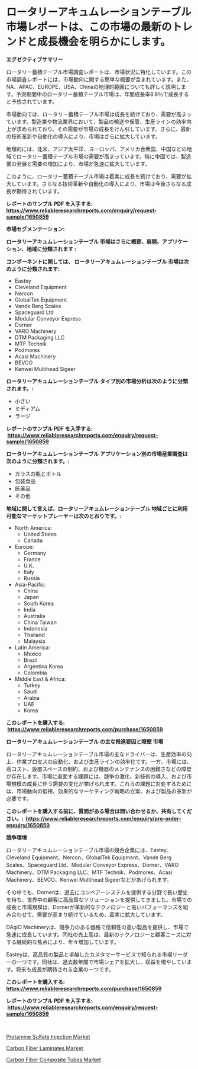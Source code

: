 <p><h1>ロータリーアキュムレーションテーブル市場レポートは、この市場の最新のトレンドと成長機会を明らかにします。</h1></p><p><strong>エグゼクティブサマリー</strong></p>
<p><p>ロータリー蓄積テーブル市場調査レポートは、市場状況に特化しています。この市場調査レポートには、市場動向に関する簡単な概要が含まれています。また、NA、APAC、EUROPE、USA、Chinaの地理的範囲についても詳しく説明します。予測期間中のロータリー蓄積テーブル市場は、年間成長率8.8％で成長すると予想されています。</p><p>市場動向では、ロータリー蓄積テーブル市場は成長を続けており、需要が高まっています。製造業や物流業界において、製品の輸送や保管、生産ラインの効率向上が求められており、その需要が市場の成長をけん引しています。さらに、最新の技術革新や自動化の導入により、市場はさらに拡大しています。</p><p>地理的には、北米、アジア太平洋、ヨーロッパ、アメリカ合衆国、中国などの地域でロータリー蓄積テーブル市場の需要が高まっています。特に中国では、製造業の発展と需要の増加により、市場が急速に拡大しています。</p><p>このように、ロータリー蓄積テーブル市場は着実に成長を続けており、需要が拡大しています。さらなる技術革新や自動化の導入により、市場は今後さらなる成長が期待されています。</p></p>
<p><strong>レポートのサンプル PDF を入手する: <a href="https://www.reliableresearchreports.com/enquiry/request-sample/1650859">https://www.reliableresearchreports.com/enquiry/request-sample/1650859</a></strong></p>
<p><strong>市場セグメンテーション:</strong></p>
<p><strong> ロータリーアキュムレーションテーブル 市場はさらに概要、展開、アプリケーション、地域に分類されます :</strong></p>
<p><strong>コンポーネントに関しては、 ロータリーアキュムレーションテーブル 市場は次のように分類されます: &nbsp;</strong></p>
<p><ul><li>Eastey</li><li>Cleveland Equipment</li><li>Nercon</li><li>GlobalTek Equipment</li><li>Vande Berg Scales</li><li>Spaceguard Ltd</li><li>Modular Conveyor Express</li><li>Dorner</li><li>VARO Machinery</li><li>DTM Packaging LLC</li><li>MTF Technik</li><li>Podmores</li><li>Acasi Machinery</li><li>BEVCO</li><li>Kenwei Multihead Sigeer</li></ul></p>
<p><strong> ロータリーアキュムレーションテーブル タイプ別の市場分析は次のように分類されます。:</strong></p>
<p><ul><li>小さい</li><li>ミディアム</li><li>ラージ</li></ul></p>
<p><strong>レポートのサンプル PDF を入手する: &nbsp;<a href="https://www.reliableresearchreports.com/enquiry/request-sample/1650859">https://www.reliableresearchreports.com/enquiry/request-sample/1650859</a></strong></p>
<p><strong> ロータリーアキュムレーションテーブル アプリケーション別の市場産業調査は次のように分類されます。:</strong></p>
<p><ul><li>ガラスの瓶とボトル</li><li>包装食品</li><li>医薬品</li><li>その他</li></ul></p>
<p><strong>地域に関して言えば、ロータリーアキュムレーションテーブル 地域ごとに利用可能なマーケットプレーヤーは次のとおりです。:</strong></p>
<p><ul>
    <li>
        North America:
        <ul>
            <li>United States</li>
            <li>Canada</li>
        </ul>
    </li>
    <li>
        Europe:
        <ul>
            <li>Germany</li>
            <li>France</li>
            <li>U.K.</li>
            <li>Italy</li>
            <li>Russia</li>
        </ul>
    </li>
    <li>
        Asia-Pacific:
        <ul>
            <li>China</li>
            <li>Japan</li>
            <li>South Korea</li>
            <li>India</li>
            <li>Australia</li>
            <li>China Taiwan</li>
            <li>Indonesia</li>
            <li>Thailand</li>
            <li>Malaysia</li>
        </ul>
    </li>
    <li>
        Latin America:
        <ul>
            <li>Mexico</li>
            <li>Brazil</li>
            <li>Argentina Korea</li>
            <li>Colombia</li>
        </ul>
    </li>
    <li>
        Middle East & Africa:
        <ul>
            <li>Turkey</li>
            <li>Saudi</li>
            <li>Arabia</li>
            <li>UAE</li>
            <li>Korea</li>
        </ul>
    </li>
    </ul></p>
<p><strong>このレポートを購入する: &nbsp;<a href="https://www.reliableresearchreports.com/purchase/1650859">https://www.reliableresearchreports.com/purchase/1650859</a></strong></p>
<p><strong>ロータリーアキュムレーションテーブル の主な推進要因と障壁 市場</strong></p>
<p><p>ロータリーアキュムレーションテーブル市場の主なドライバーは、生産効率の向上、作業プロセスの自動化、および生産ラインの効率化です。一方、市場には、高コスト、設置スペースの制約、および機器のメンテナンスの困難さなどの障壁が存在します。市場に直面する課題には、競争の激化、新技術の導入、および市場規模の成長に伴う需要の変化が挙げられます。これらの課題に対処するためには、市場動向の監視、効果的なマーケティング戦略の立案、および製品の革新が必要です。</p></p>
<p><strong>このレポートを購入する前に、質問がある場合は問い合わせるか、共有してください。:&nbsp; <a href="https://www.reliableresearchreports.com/enquiry/pre-order-enquiry/1650859">https://www.reliableresearchreports.com/enquiry/pre-order-enquiry/1650859</a></strong></p>
<p><strong>競争環境</strong></p>
<p><p>ロータリーアキュムレーションテーブル市場の競合企業には、Eastey、Cleveland Equipment、Nercon、GlobalTek Equipment、Vande Berg Scales、Spaceguard Ltd、Modular Conveyor Express、Dorner、VARO Machinery、DTM Packaging LLC、MTF Technik、Podmores、Acasi Machinery、BEVCO、Kenwei Multihead Sigeerなどがあげられます。 </p><p>その中でも、Dornerは、過去にコンベアーシステムを提供する分野で長い歴史を持ち、世界中の顧客に高品質なソリューションを提供してきました。市場での成長と市場規模は、Dornerが革新的なテクノロジーと高いパフォーマンスを組み合わせて、需要が高まり続けているため、着実に拡大しています。 </p><p>DAgiO Machineryは、競争力のある価格で信頼性の高い製品を提供し、市場で急速に成長しています。同社の売上高は、最新のテクノロジーと顧客ニーズに対する継続的な焦点により、年々増加しています。 </p><p>Easteyは、高品質の製品と卓越したカスタマーサービスで知られる市場リーダーの一つです。同社は、過去数年間で市場シェアを拡大し、収益を増やしています。将来も成長が期待される企業の一つです。</p></p>
<p><strong>このレポートを購入する: &nbsp; <a href="https://www.reliableresearchreports.com/purchase/1650859">https://www.reliableresearchreports.com/purchase/1650859</a></strong></p>
<p><strong>レポートのサンプル PDF を入手する: &nbsp;<a href="https://www.reliableresearchreports.com/enquiry/request-sample/1650859">https://www.reliableresearchreports.com/enquiry/request-sample/1650859</a></strong><strong></strong></p>
<p>&nbsp;</p>
<p><p><a href="https://carnation-joke-41f.notion.site/Protamine-Sulfate-Injection-Market-Research-Report-Provides-thorough-Industry-Overview-which-offers-6d1ad14f66b64fe88a61aad8a9e18a41">Protamine Sulfate Injection Market</a></p><p><a href="https://adventurous-uranium-ef9.notion.site/Carbon-Fiber-Laminates-Market-Furnish-Information-about-Market-Size-Market-Share-Market-Dynamics--8dad7c93098d4ec6a418f191cebfc604">Carbon Fiber Laminates Market</a></p><p><a href="https://extreme-scabiosa-c81.notion.site/Carbon-Fiber-Composite-Tubes-Market-Growth-Market-Trends-COVID-19-Impact-and-Forecasts-for-period-ada7de2db701456297b6f25290032b68">Carbon Fiber Composite Tubes Market</a></p></p>
